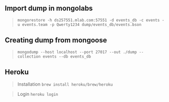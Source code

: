 ## Import dump in mongolabs
> `mongorestore -h ds257551.mlab.com:57551 -d events_db -c events -u events.team -p Qwerty1234 dump/events_db/events.bson`

## Creating dump from mongoose
> `mongodump --host localhost --port 27017 --out ./dump --collection events --db events_db`

## Heroku

> Installation
> `brew install heroku/brew/heroku`

> Login
> `heroku login`
